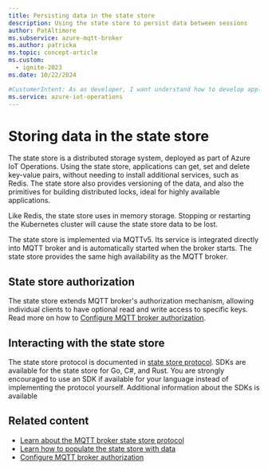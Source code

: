 ```yaml
---
title: Persisting data in the state store
description: Using the state store to persist data between sessions
author: PatAltimore
ms.subservice: azure-mqtt-broker
ms.author: patricka
ms.topic: concept-article
ms.custom:
  - ignite-2023
ms.date: 10/22/2024

#CustomerIntent: As an developer, I want understand how to develop application that persist data between sessions using the state store.
ms.service: azure-iot-operations
---
```


# Storing data in the state store

The state store is a distributed storage system, deployed as part of Azure IoT Operations. Using the state store, applications can get, set and delete key-value pairs, without needing to install additional services, such as Redis. The state store also provides versioning of the data, and also the primitives for building distributed locks, ideal for highly available applications.

Like Redis, the state store uses in memory storage. Stopping or restarting the Kubernetes cluster will cause the state store data to be lost.

The state store is implemented via MQTTv5. Its service is integrated directly into MQTT broker and is automatically started when the broker starts. The state store provides the same high availability as the MQTT broker.

## State store authorization

The state store extends MQTT broker's authorization mechanism, allowing individual clients to have optional read and write access to specific keys. Read more on how to [Configure MQTT broker authorization](manage-mqtt-broker/howto-configure-authorization.md).

## Interacting with the state store

The state store protocol is documented in [state store protocol](concept-about-state-store-protocol.md). SDKs are available for the state store for Go, C#, and Rust. You are strongly encouraged to use an SDK if available for your language instead of implementing the protocol yourself. Additional information about the SDKs is available

## Related content

* [Learn about the MQTT broker state store protocol](concept-about-state-store-protocol.md)
* [Learn how to populate the state store with data](howto-populate-state-store.md)
* [Configure MQTT broker authorization](manage-mqtt-broker/howto-configure-authorization.md)
